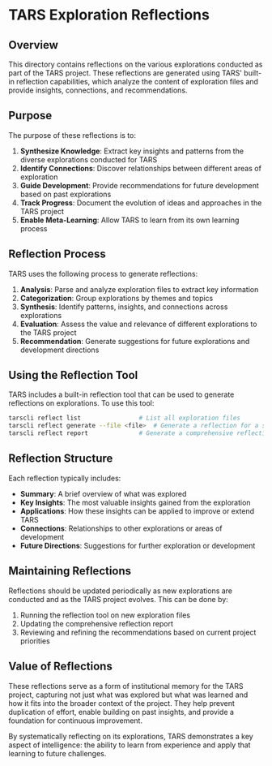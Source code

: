# TARS Exploration Reflections

## Overview

This directory contains reflections on the various explorations conducted as part of the TARS project. These reflections are generated using TARS' built-in reflection capabilities, which analyze the content of exploration files and provide insights, connections, and recommendations.

## Purpose

The purpose of these reflections is to:

1. **Synthesize Knowledge**: Extract key insights and patterns from the diverse explorations conducted for TARS
2. **Identify Connections**: Discover relationships between different areas of exploration
3. **Guide Development**: Provide recommendations for future development based on past explorations
4. **Track Progress**: Document the evolution of ideas and approaches in the TARS project
5. **Enable Meta-Learning**: Allow TARS to learn from its own learning process

## Reflection Process

TARS uses the following process to generate reflections:

1. **Analysis**: Parse and analyze exploration files to extract key information
2. **Categorization**: Group explorations by themes and topics
3. **Synthesis**: Identify patterns, insights, and connections across explorations
4. **Evaluation**: Assess the value and relevance of different explorations to the TARS project
5. **Recommendation**: Generate suggestions for future explorations and development directions

## Using the Reflection Tool

TARS includes a built-in reflection tool that can be used to generate reflections on explorations. To use this tool:

```bash
tarscli reflect list                # List all exploration files
tarscli reflect generate --file <file>  # Generate a reflection for a specific file
tarscli reflect report              # Generate a comprehensive reflection report
```

## Reflection Structure

Each reflection typically includes:

- **Summary**: A brief overview of what was explored
- **Key Insights**: The most valuable insights gained from the exploration
- **Applications**: How these insights can be applied to improve or extend TARS
- **Connections**: Relationships to other explorations or areas of development
- **Future Directions**: Suggestions for further exploration or development

## Maintaining Reflections

Reflections should be updated periodically as new explorations are conducted and as the TARS project evolves. This can be done by:

1. Running the reflection tool on new exploration files
2. Updating the comprehensive reflection report
3. Reviewing and refining the recommendations based on current project priorities

## Value of Reflections

These reflections serve as a form of institutional memory for the TARS project, capturing not just what was explored but what was learned and how it fits into the broader context of the project. They help prevent duplication of effort, enable building on past insights, and provide a foundation for continuous improvement.

By systematically reflecting on its explorations, TARS demonstrates a key aspect of intelligence: the ability to learn from experience and apply that learning to future challenges.
